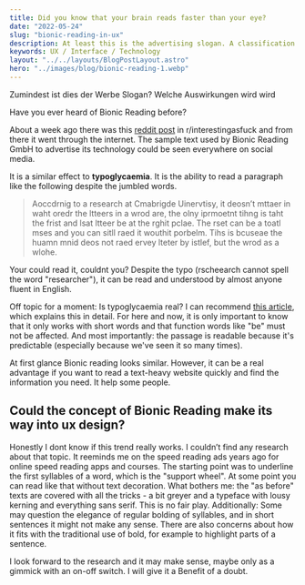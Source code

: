```yaml
---
title: Did you know that your brain reads faster than your eye?
date: "2022-05-24"
slug: "bionic-reading-in-ux"
description: At least this is the advertising slogan. A classification and what effects this can have on the user experience design. 
keywords: UX / Interface / Technology
layout: "../../layouts/BlogPostLayout.astro"
hero: "../images/blog/bionic-reading-1.webp"
---
```


Zumindest ist dies der Werbe Slogan? Welche Auswirkungen wird wird 

Have you ever heard of Bionic Reading before?

About a week ago there was this [reddit post](https://www.reddit.com/r/interestingasfuck/comments/usgac8/bionic_reading_using_font_weights_to_increase/) in r/interestingasfuck and from there it went through the internet. The sample text used by Bionic Reading GmbH to advertise its technology could be seen everywhere on social media.

It is a similar effect to **typoglycaemia**. It is the ability to read a paragraph like the following despite the jumbled words.

> Aoccdrnig to a research at Cmabrigde Uinervtisy, it deosn’t mttaer in waht oredr the ltteers in a wrod are, the olny iprmoetnt tihng is taht the frist and lsat ltteer be at the rghit pclae. The rset can be a toatl mses and you can sitll raed it wouthit porbelm. Tihs is bcuseae the huamn mnid deos not raed ervey lteter by istlef, but the wrod as a wlohe.

Your could read it, couldnt you? Despite the typo (rscheearch cannot spell the word "researcher"), it can be read and understood by almost anyone fluent in English.

Off topic for a moment: Is typoglycaemia real? I can recommend [this article](https://www.dictionary.com/e/typoglycemia/), which explains this in detail. For here and now, it is only important to know that it only works with short words and that function words like "be" must not be affected. And most importantly: the passage is readable because it's predictable (especially because we've seen it so many times).

At first glance Bionic reading looks similar. However, it can be a real advantage if you want to read a text-heavy website quickly and find the information you need. It help some people.

## Could the concept of Bionic Reading make its way into ux design?

Honestly I dont know if this trend really works. I couldn’t find any research about that topic. It reeminds me on the speed reading ads years ago for online speed reading apps and courses. The starting point was to underline the first syllables of a word, which is the "support wheel". At some point you can read like that without text decoration.
What bothers me: the "as before" texts are covered with all the tricks - a bit greyer and a typeface with lousy kerning and everything sans serif. This is no fair play.
Additionally: Some may question the elegance of regular bolding of syllables, and in short sentences it might not make any sense. There are also concerns about how it fits with the traditional use of bold, for example to highlight parts of a sentence.

I look forward to the research and it may make sense, maybe only as a gimmick with an on-off switch. I will give it a Benefit of a doubt.
